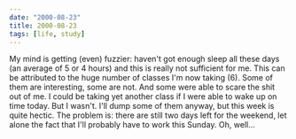 ```yaml
---
date: "2000-08-23"
title: 2000-08-23
tags: [life, study]
---
```

My mind is getting (even) fuzzier: haven't got enough sleep all
these days (an average of 5 or 4 hours) and this is really not
sufficient for me. This can be attributed to the huge number of
classes I'm now taking (6). Some of them are interesting, some are
not. And some were able to scare the shit out of me. I could be
taking yet another class if I were able to wake up on time today.
But I wasn't. I'll dump some of them anyway, but this week is quite
hectic. The problem is: there are still two days left for the
weekend, let alone the fact that I'll probably have to work this
Sunday. Oh, well...
